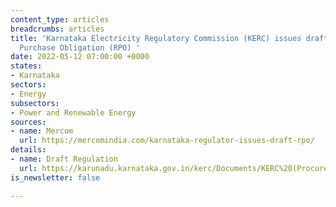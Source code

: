 ```yaml
---
content_type: articles
breadcrumbs: articles
title: 'Karnataka Electricity Regulatory Commission (KERC) issues draft Renewable
  Purchase Obligation (RPO) '
date: 2022-05-12 07:00:00 +0000
states:
- Karnataka
sectors:
- Energy
subsectors:
- Power and Renewable Energy
sources:
- name: Mercom
  url: https://mercomindia.com/karnataka-regulator-issues-draft-rpo/
details:
- name: Draft Regulation
  url: https://karunadu.karnataka.gov.in/kerc/Documents/KERC%20(Procurement%20of%20Energy%20from%20Renewable%20Sources)%20(Eighth%20Amendment)%20Regulations%2C%202022.pdf
is_newsletter: false

---
```

